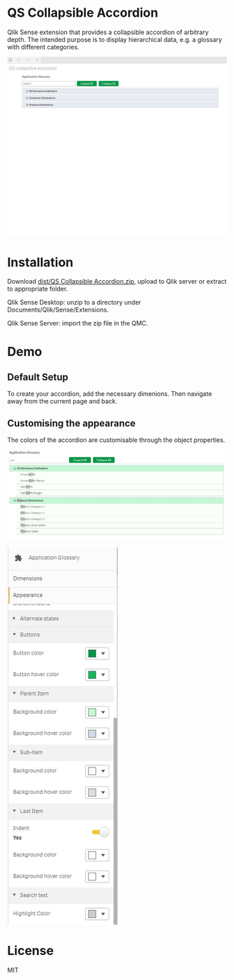 # QS Collapsible Accordion
Qlik Sense extension that provides a collapsible accordion of arbitrary depth. The intended purpose is to display hierarchical data, e.g. a glossary with different categories.

![Thumb](https://github.com/cjbraley/qs-collapsible-accordion/blob/master/demo/demo.gif)

# Installation

Download [dist/QS Collapsible Accordion.zip](https://github.com/cjbraley/qs-collapsible-accordion/raw/master/dist/QS%20Collapsible%20Accordion.zip), upload to Qlik server or extract to appropriate folder.

Qlik Sense Desktop: unzip to a directory under Documents/Qlik/Sense/Extensions.

Qlik Sense Server: import the zip file in the QMC.

# Demo

## Default Setup

To create your accordion, add the necessary dimenions. Then navigate away from the current page and back.

## Customising the appearance

The colors of the accordion are customisable through the object properties.

![styles](https://github.com/cjbraley/qs-collapsible-accordion/blob/master/demo/demo-styles.jpg)

![styles-config](https://github.com/cjbraley/qs-collapsible-accordion/blob/master/demo/demo-styles-config.jpg)

# License
MIT
